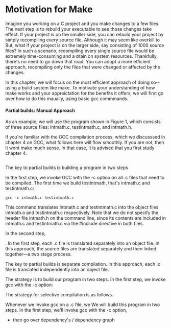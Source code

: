 # Motivation for Make

Imagine you working on a C project and you make changes to a few files. The next step is to rebuild your executable to see those changes take effect. If your project is on the smaller side, you can rebuild your project by simply recompiling every source file. Although it may seem like overkill to But, what if your project is on the larger side, say consisting of 1000 source files? In such a scenario, recompiling every single source file would be extremely time-consuming and a drain on system resources. Thankfully, there's no need to go down that road. You can adopt a more efficient approach, recompiling only the files that were changed or affected by the changes.

In this chapter, we will focus on the most efficient approach of doing so--using a build system like make. To motivate your understanding of how make works and your appreictation for the benefits it offers, we will first go over how to do this maually, using basic gcc commmands.&#x20;

#### Partial builds: Manual Approach

As an example, we will use the program shown in Figure 1, which consists of three source files: intmath.c, testintmath.c, and intmath.h.&#x20;

If you're familiar with the GCC compilation process, which we discusssed in chapter 4 on GCC, what follows here will flow smoothly. If you are not, then it wont make much sense. In that case, it is advised that you first study chapter 4.&#x20;

<figure><img src="../.gitbook/assets/Screenshot 2024-02-05 at 6.58.16 PM.png" alt=""><figcaption></figcaption></figure>

The key to partial builds is building a program in two steps

In the first step, we invoke GCC with the -c option on all .c files that need to be compiled. The first time we build testintmath, that's intmath.c and testintmath.c:

```
gcc -c intmath.c testintmath.c
```

This command translates intmath.c and testintmath.c into the object files intmath.o and testintmath.c respectively. Note that we do not specify the header file intmath.h on the command line, since its contents are included in intmath.c and testintmath.c via the #include directive in both files. &#x20;

In the second step,&#x20;

. In the first step, each .c file is translated separately into an object file. In this approach, the source files are translated separately and then linked together—a two stage process.

The key to partial builds is separate compilation. In this approach, each .c file is translated independently into an object file.&#x20;





The strategy is to build our program in two steps. In the first step, we invoke gcc with the -c option:&#x20;





The strategy for selective compilation is as follows.&#x20;

Whenever we invoke gcc on a .c file, we We will build this program in two steps. In the first step, we'll invoke gcc with the -c option,&#x20;

* then go over dependency's / dependency graph

